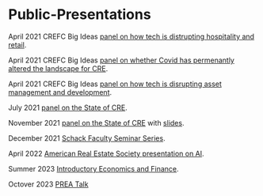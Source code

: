 # Public-Presentations

April 2021 CREFC Big Ideas [panel on how tech is distrupting hospitality and retail](https://nyu.zoom.us/rec/share/91zkiweuH6lon8KCUmbmD2nSdpr0VMq7oC2HLwPD1ugY13dExOPjBlKMreeBNT8v.gDxPshERxtYLG6By?startTime=1617984088000).

April 2021 CREFC Big Ideas [panel on whether Covid has permenantly altered the landscape for CRE](https://nyu.zoom.us/rec/share/Yk1SQzylODyZU3cn1mYiwnPh2TdZ-mUE161LROuKkQchYGGAkntJGg0261fqIlpU.XXor4sA9Kb8EaV2x?startTime=1619194002000).

April 2021 CREFC Big Ideas [panel on how tech is disrupting asset management and development](https://nyu.zoom.us/recording/detail?meeting_id=%2Bf1rxO99SSORp8LtrCXi6A%3D%3D).

July 2021 [panel on the State of CRE](https://www.reonomy.com/webinars/julystateofcre).

November 2021 [panel on the State of CRE](https://www.reonomy.com/webinars/q4stateofcre21) with [slides](https://nbviewer.org/github/thsavage/Public-Presentations/blob/main/Reonomy%20November%2010.ipynb).

December 2021 [Schack Faculty Seminar Series](https://github.com/thsavage/Public-Presentations/blob/main/Implications%20of%20the%20Current%20Economic%20Cycle%20for%20CRE.ipynb). 

April 2022 [American Real Estate Society presentation on AI](https://github.com/thsavage/Public-Presentations/blob/main/AI%20and%20Machine%20Learing%20for%20Real%20Estate%20Forecasting.pdf).

Summer 2023 [Introductory Economics and Finance](https://github.com/thsavage/Public-Presentations/blob/main/Economics%2C%20Finance%20and%20Investing.ipynb).

Octover 2023 [PREA Talk](https://nbviewer.org/github/thsavage/Public-Presentations/blob/main/PREA%20Talk.ipynb)
